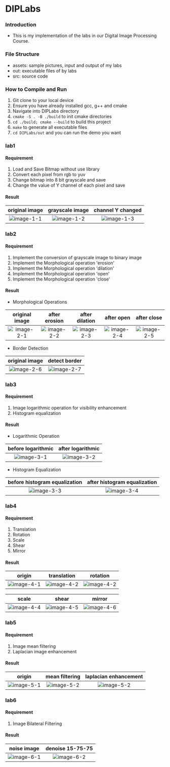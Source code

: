 # DIPLabs

### Introduction

* This is my implementation of the labs in our Digital Image Processing Course.

### File Structure

* assets: sample pictures, input and output of my labs
* out: executable files of by labs
* src: source code

### How to Compile and Run

1. Git clone to your local device
2. Ensure you have already installed gcc, g++ and cmake
3. Navigate into DIPLabs directory
4. `cmake -S . -B ./build` to init cmake directories
5. `cd ./build; cmake --build` to build this project
6. `make` to generate all executable files
7. `cd DIPLabs/out` and you can run the demo you want

### lab1

#### Requirement

1. Load and Save Bitmap without use library
2. Convert each pixel from rgb to yuv
3. Change bitmap into 8 bit grayscale and save
4. Change the value of Y channel of each pixel and save

#### Result

|             original image              |                grayscale image                |                 channel Y changed                 |
|:---------------------------------------:|:---------------------------------------------:|:-------------------------------------------------:|
| ![image-1-1](./assets/lab1/in/lena.bmp) | ![image-1-2](./assets/lab1/out/lena_gray.bmp) | ![image-1-3](./assets/lab1/out/lena_convertY.bmp) |

### lab2

#### Requirement

1. Implement the conversion of grayscale image to binary image
2. Implement the Morphological operation 'erosion'
3. Implement the Morphological operation 'dilation'
4. Implement the Morphological operation 'open'
5. Implement the Morphological operation 'close'

#### Result

* Morphological Operations

|              original image               |                   after erosion                   |                   after dilation                   |                   after open                   |                   after close                   |
|:-----------------------------------------:|:-------------------------------------------------:|:--------------------------------------------------:|:----------------------------------------------:|:-----------------------------------------------:|
| ![image-2-1](./assets/lab2/in/origin.bmp) | ![image-2-2](./assets/lab2/out/after_erosion.bmp) | ![image-2-3](./assets/lab2/out/after_dilation.bmp) | ![image-2-4](./assets/lab2/out/after_open.bmp) | ![image-2-5](./assets/lab2/out/after_close.bmp) |

* Border Detection

|               original image               |                   detect border                    |
|:------------------------------------------:|:--------------------------------------------------:|
| ![image-2-6](./assets/lab2/in/soldier.bmp) | ![image-2-7](./assets/lab2/out/soldier_border.bmp) |

### lab3

#### Requirement

1. Image logarithmic operation for visibility enhancement
2. Histogram equalization

#### Result

* Logarithmic Operation

|                  before logarithmic                   |                   after logarithmic                   |
|:-----------------------------------------------------:|:-----------------------------------------------------:|
| ![image-3-1](./assets/lab3/in/before_logarithmic.bmp) | ![image-3-2](./assets/lab3/out/after_logarithmic.bmp) |


* Histogram Equalization

|          before histogram equalization           |           after histogram equalization           |
|:------------------------------------------------:|:------------------------------------------------:|
| ![image-3-3](./assets/lab3/in/before_histeq.bmp) | ![image-3-4](./assets/lab3/out/after_histeq.bmp) |


### lab4

#### Requirement

1. Translation
2. Rotation
3. Scale
4. Shear
5. Mirror

#### Result

|                 origin                  |                   translation                   |                   rotation                   |
|:---------------------------------------:|:-----------------------------------------------:|:--------------------------------------------:|
| ![image-4-1](./assets/lab4/in/lena.bmp) | ![image-4-2](./assets/lab4/out/translation.bmp) | ![image-4-2](./assets/lab4/out/rotation.bmp) |


|                   scale                   |                   shear                   |                     mirror                      |
|:-----------------------------------------:|:-----------------------------------------:|:-----------------------------------------------:|
| ![image-4-4](./assets/lab4/out/scale.bmp) | ![image-4-5](./assets/lab4/out/shear.bmp) | ![image-4-6](./assets/lab4/out/mirror_by_x.bmp) |

### lab5

#### Requirement

1. Image mean filtering
2. Laplacian image enhancement

#### Result

|                 origin                  |                   mean filtering                   |                 laplacian enhancement                 |
|:---------------------------------------:|:--------------------------------------------------:|:-----------------------------------------------------:|
| ![image-5-1](./assets/lab5/in/lena.bmp) | ![image-5-2](./assets/lab5/out/mean_filtering.bmp) | ![image-5-2](./assets/lab5/out/laplacian_enhance.bmp) |


### lab6

#### Requirement

1. Image Bilateral Filtering

#### Result

|               noise image                |                   denoise 15-75-75                   |
|:----------------------------------------:|:----------------------------------------------------:|
| ![image-6-1](./assets/lab6/in/noise.bmp) | ![image-6-2](./assets/lab6/out/denoise_15_75_75.bmp) |